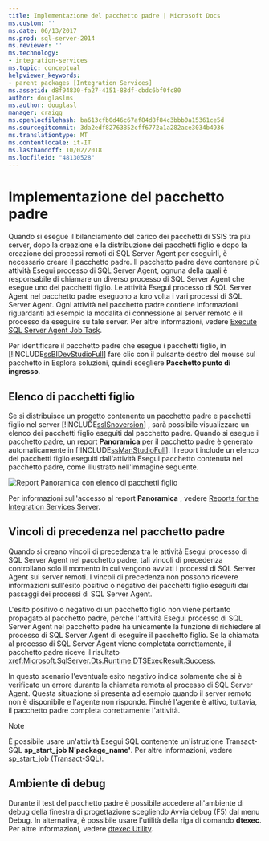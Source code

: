 ```yaml
---
title: Implementazione del pacchetto padre | Microsoft Docs
ms.custom: ''
ms.date: 06/13/2017
ms.prod: sql-server-2014
ms.reviewer: ''
ms.technology:
- integration-services
ms.topic: conceptual
helpviewer_keywords:
- parent packages [Integration Services]
ms.assetid: d8f94830-fa27-4151-88df-cbdc6bf0fc80
author: douglaslms
ms.author: douglasl
manager: craigg
ms.openlocfilehash: ba613cfb0d46c67af84d8f84c3bbb0a15361ce5d
ms.sourcegitcommit: 3da2edf82763852cff6772a1a282ace3034b4936
ms.translationtype: MT
ms.contentlocale: it-IT
ms.lasthandoff: 10/02/2018
ms.locfileid: "48130528"
---
```

# <a name="implementation-of-the-parent-package"></a>Implementazione del pacchetto padre
  Quando si esegue il bilanciamento del carico dei pacchetti di SSIS tra più server, dopo la creazione e la distribuzione dei pacchetti figlio e dopo la creazione dei processi remoti di SQL Server Agent per eseguirli, è necessario creare il pacchetto padre. Il pacchetto padre deve contenere più attività Esegui processo di SQL Server Agent, ognuna della quali è responsabile di chiamare un diverso processo di SQL Server Agent che esegue uno dei pacchetti figlio. Le attività Esegui processo di SQL Server Agent nel pacchetto padre eseguono a loro volta i vari processi di SQL Server Agent. Ogni attività nel pacchetto padre contiene informazioni riguardanti ad esempio la modalità di connessione al server remoto e il processo da eseguire su tale server. Per altre informazioni, vedere [Execute SQL Server Agent Job Task](control-flow/execute-sql-server-agent-job-task.md).  
  
 Per identificare il pacchetto padre che esegue i pacchetti figlio, in [!INCLUDE[ssBIDevStudioFull](../includes/ssbidevstudiofull-md.md)] fare clic con il pulsante destro del mouse sul pacchetto in Esplora soluzioni, quindi scegliere **Pacchetto punto di ingresso**.  
  
## <a name="listing-child-packages"></a>Elenco di pacchetti figlio  
 Se si distribuisce un progetto contenente un pacchetto padre e pacchetti figlio nel server [!INCLUDE[ssISnoversion](../includes/ssisnoversion-md.md)] , sarà possibile visualizzare un elenco dei pacchetti figlio eseguiti dal pacchetto padre. Quando si esegue il pacchetto padre, un report **Panoramica** per il pacchetto padre è generato automaticamente in [!INCLUDE[ssManStudioFull](../includes/ssmanstudiofull-md.md)]. Il report include un elenco dei pacchetti figlio eseguiti dall'attività Esegui pacchetto contenuta nel pacchetto padre, come illustrato nell'immagine seguente.  
  
 ![Report Panoramica con elenco di pacchetti figlio](media/overviewreport-childpackagelisting.png "Report Panoramica con elenco di pacchetti figlio")  
  
 Per informazioni sull'accesso al report **Panoramica** , vedere [Reports for the Integration Services Server](../../2014/integration-services/reports-for-the-integration-services-server.md).  
  
## <a name="precedence-constraints-in-the-parent-package"></a>Vincoli di precedenza nel pacchetto padre  
 Quando si creano vincoli di precedenza tra le attività Esegui processo di SQL Server Agent nel pacchetto padre, tali vincoli di precedenza controllano solo il momento in cui vengono avviati i processi di SQL Server Agent sui server remoti. I vincoli di precedenza non possono ricevere informazioni sull'esito positivo o negativo dei pacchetti figlio eseguiti dai passaggi dei processi di SQL Server Agent.  
  
 L'esito positivo o negativo di un pacchetto figlio non viene pertanto propagato al pacchetto padre, perché l'attività Esegui processo di SQL Server Agent nel pacchetto padre ha unicamente la funzione di richiedere al processo di SQL Server Agent di eseguire il pacchetto figlio. Se la chiamata al processo di SQL Server Agent viene completata correttamente, il pacchetto padre riceve il risultato <xref:Microsoft.SqlServer.Dts.Runtime.DTSExecResult.Success>.  
  
 In questo scenario l'eventuale esito negativo indica solamente che si è verificato un errore durante la chiamata remota al processo di SQL Server Agent. Questa situazione si presenta ad esempio quando il server remoto non è disponibile e l'agente non risponde. Finché l'agente è attivo, tuttavia, il pacchetto padre completa correttamente l'attività.  
  
> [!NOTE]  
>  È possibile usare un'attività Esegui SQL contenente un'istruzione Transact-SQL **sp_start_job N'package_name'**. Per altre informazioni, vedere [sp_start_job &#40;Transact-SQL&#41;](/sql/relational-databases/system-stored-procedures/sp-start-job-transact-sql).  
  
## <a name="debugging-environment"></a>Ambiente di debug  
 Durante il test del pacchetto padre è possibile accedere all'ambiente di debug della finestra di progettazione scegliendo Avvia debug (F5) dal menu Debug. In alternativa, è possibile usare l'utilità della riga di comando **dtexec**. Per altre informazioni, vedere [dtexec Utility](packages/dtexec-utility.md).  
  
  
